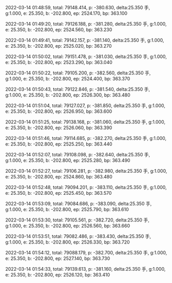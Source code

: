 2022-03-14 01:48:59, total: 79148.414, p: -380.630, delta:25.350 手, g:1.000, e: 25.350, b: -202.800, ep: 2524.170, bp: 363.100

2022-03-14 01:49:20, total: 79126.188, p: -381.280, delta:25.350 手, g:1.000, e: 25.350, b: -202.800, ep: 2524.560, bp: 363.230

2022-03-14 01:49:41, total: 79142.157, p: -381.140, delta:25.350 手, g:1.000, e: 25.350, b: -202.800, ep: 2525.020, bp: 363.270

2022-03-14 01:50:02, total: 79151.478, p: -381.030, delta:25.350 手, g:1.000, e: 25.350, b: -202.800, ep: 2523.290, bp: 363.040

2022-03-14 01:50:22, total: 79105.200, p: -382.560, delta:25.350 手, g:1.000, e: 25.350, b: -202.800, ep: 2524.400, bp: 363.370

2022-03-14 01:50:43, total: 79122.846, p: -381.540, delta:25.350 手, g:1.000, e: 25.350, b: -202.800, ep: 2526.300, bp: 363.480

2022-03-14 01:51:04, total: 79127.027, p: -381.850, delta:25.350 手, g:1.000, e: 25.350, b: -202.800, ep: 2526.950, bp: 363.600

2022-03-14 01:51:25, total: 79138.168, p: -381.060, delta:25.350 手, g:1.000, e: 25.350, b: -202.800, ep: 2526.060, bp: 363.390

2022-03-14 01:51:46, total: 79114.685, p: -382.270, delta:25.350 手, g:1.000, e: 25.350, b: -202.800, ep: 2525.250, bp: 363.440

2022-03-14 01:52:07, total: 79108.098, p: -382.640, delta:25.350 手, g:1.000, e: 25.350, b: -202.800, ep: 2525.280, bp: 363.490

2022-03-14 01:52:27, total: 79106.281, p: -382.980, delta:25.350 手, g:1.000, e: 25.350, b: -202.800, ep: 2524.860, bp: 363.480

2022-03-14 01:52:48, total: 79094.201, p: -383.110, delta:25.350 手, g:1.000, e: 25.350, b: -202.800, ep: 2525.450, bp: 363.570

2022-03-14 01:53:09, total: 79084.686, p: -383.090, delta:25.350 手, g:1.000, e: 25.350, b: -202.800, ep: 2525.790, bp: 363.610

2022-03-14 01:53:30, total: 79105.561, p: -382.720, delta:25.350 手, g:1.000, e: 25.350, b: -202.800, ep: 2526.560, bp: 363.660

2022-03-14 01:53:51, total: 79082.486, p: -383.430, delta:25.350 手, g:1.000, e: 25.350, b: -202.800, ep: 2526.330, bp: 363.720

2022-03-14 01:54:12, total: 79088.179, p: -382.700, delta:25.350 手, g:1.000, e: 25.350, b: -202.800, ep: 2527.140, bp: 363.730

2022-03-14 01:54:33, total: 79139.613, p: -381.160, delta:25.350 手, g:1.000, e: 25.350, b: -202.800, ep: 2526.120, bp: 363.410